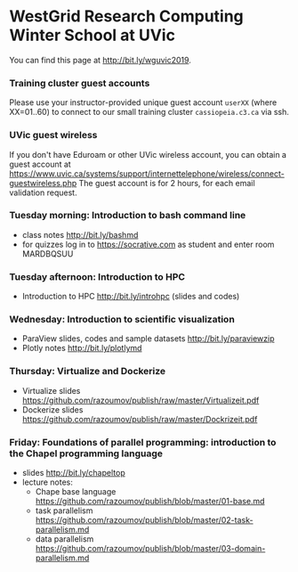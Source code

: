 # WestGrid Research Computing Winter School at UVic

You can find this page at http://bit.ly/wguvic2019.

### Training cluster guest accounts

Please use your instructor-provided unique guest account `userXX` (where XX=01..60) to connect to our
small training cluster `cassiopeia.c3.ca` via ssh.

### UVic guest wireless

If you don't have Eduroam or other UVic wireless account, you can obtain a guest account at
https://www.uvic.ca/systems/support/internettelephone/wireless/connect-guestwireless.php The guest
account is for 2 hours, for each email validation request.

### Tuesday morning: Introduction to bash command line

- class notes http://bit.ly/bashmd
- for quizzes log in to https://socrative.com as student and enter room MARDBQSUU

### Tuesday afternoon: Introduction to HPC

- Introduction to HPC http://bit.ly/introhpc (slides and codes)

### Wednesday: Introduction to scientific visualization

- ParaView slides, codes and sample datasets http://bit.ly/paraviewzip
- Plotly notes http://bit.ly/plotlymd

### Thursday: Virtualize and Dockerize

- Virtualize slides https://github.com/razoumov/publish/raw/master/Virtualizeit.pdf
- Dockerize slides https://github.com/razoumov/publish/raw/master/Dockrizeit.pdf

### Friday: Foundations of parallel programming: introduction to the Chapel programming language

- slides http://bit.ly/chapeltop
- lecture notes:
  - Chape base language https://github.com/razoumov/publish/blob/master/01-base.md
  - task parallelism https://github.com/razoumov/publish/blob/master/02-task-parallelism.md
  - data parallelism https://github.com/razoumov/publish/blob/master/03-domain-parallelism.md
